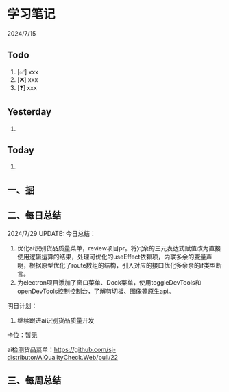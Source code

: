 # 学习笔记

2024/7/15



## Todo

1. [✅] xxx
2. [❌] xxx
3. [❓] xxx



## Yesterday

1. 




## Today

1. 



## 一、掘





## 二、每日总结

2024/7/29 UPDATE:
今日总结：

1. 优化ai识别货品质量菜单，review项目pr。将冗余的三元表达式赋值改为直接使用逻辑运算的结果，处理可优化的useEffect依赖项，内联多余的变量声明，根据原型优化了route数组的结构，引入对应的接口优化多余余的if类型断言。
1. 为electron项目添加了窗口菜单、Dock菜单，使用toggleDevTools和openDevTools控制控制台，了解剪切板、图像等原生api。



明日计划：

1. 继续跟进ai识别货品质量开发



卡位：暂无

ai检测货品菜单：https://github.com/sj-distributor/AiQualityCheck.Web/pull/22

## 三、每周总结



